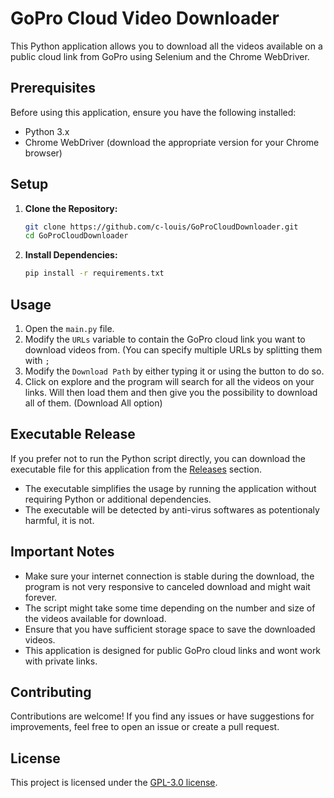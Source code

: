 # GoPro Cloud Video Downloader

This Python application allows you to download all the videos available on a public cloud link from GoPro using Selenium and the Chrome WebDriver.

## Prerequisites

Before using this application, ensure you have the following installed:

- Python 3.x
- Chrome WebDriver (download the appropriate version for your Chrome browser)

## Setup

1. **Clone the Repository:**
    ```bash
    git clone https://github.com/c-louis/GoProCloudDownloader.git
    cd GoProCloudDownloader
    ```

2. **Install Dependencies:**
    ```bash
    pip install -r requirements.txt
    ```

## Usage

1. Open the `main.py` file.
2. Modify the `URLs` variable to contain the GoPro cloud link you want to download videos from. (You can specify multiple URLs by splitting them with `;`
3. Modify the `Download Path` by either typing it or using the button to do so.
4. Click on explore and the program will search for all the videos on your links. Will then load them and then give you the possibility to download all of them. (Download All option)

## Executable Release

If you prefer not to run the Python script directly, you can download the executable file for this application from the [Releases](https://github.com/c-louis/GoProCloudDownloader/releases) section.
- The executable simplifies the usage by running the application without requiring Python or additional dependencies.
- The executable will be detected by anti-virus softwares as potentionaly harmful, it is not.


## Important Notes

- Make sure your internet connection is stable during the download, the program is not very responsive to canceled download and might wait forever.
- The script might take some time depending on the number and size of the videos available for download.
- Ensure that you have sufficient storage space to save the downloaded videos.
- This application is designed for public GoPro cloud links and wont work with private links.

## Contributing

Contributions are welcome! If you find any issues or have suggestions for improvements, feel free to open an issue or create a pull request.

## License

This project is licensed under the [GPL-3.0 license](LICENSE).
